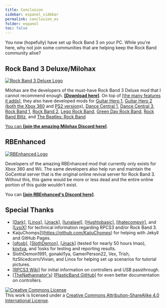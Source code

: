 ```yaml
---
title: Conclusion
sidebar: espanol_sidebar
permalink: conclusion_es
folder: espanol
toc: false
---
```


You now (hopefully) have set up Rock Band 3 on your PC. While you're here, why not join some communities that are helping keep the Rock Band community alive?

## Rock Band 3 Deluxe/Milohax

[![Rock Band 3 Deluxe Logo](https://carlmylo.github.io/docu-rpcs3/images/xtra/rb3dx.gif)](https://rb3dx.milohax.org/ "Rock Band 3 Deluxe")

Milohax are the developers of the must-have Rock Band 3 Deluxe mod that I cannot recommend enough. **[\[Download here\]](https://rb3dx.milohax.org/)**. On top of [[the many features it adds]](https://rb3dx.milohax.org/features), they also have developed mods for [Guitar Hero 1](https://github.com/Milohax-archive/Guitar-Hero-Deluxe), [Guitar Hero 2 (both the Xbox 360](https://github.com/hmxmilohax/Guitar-Hero-II-Deluxe-360) and [PS2 version](https://github.com/Milohax-archive/Guitar-Hero-Deluxe)s), [Dance Central 1](https://github.com/hmxmilohax/dance-central-1-deluxe), [Dance Central 3](https://github.com/hmxmilohax/dance-central-3-deluxe), [Rock Band 1](https://github.com/hmxmilohax/rock-band-1-deluxe), [Rock Band 2](https://rb3dx.milohax.org/), [Lego Rock Band](https://github.com/Milohax-archive/lego-rock-band-deluxe), [Green Day Rock Band](https://github.com/Milohax-archive/greenday-rock-band-deluxe), [Rock Band Blitz](https://github.com/Milohax-archive/rock-band-blitz-deluxe), and [The Beatles: Rock Band](https://github.com/Milohax-archive/beatles-rock-band-deluxe) 

[You can **\[join the amazing Milohax Discord here\]**](https://rb3dx.milohax.org/discord).

## RBEnhanced

[![RBEnhanced Logo](https://carlmylo.github.io/docu-rpcs3/images/xtra/rbe.png)](https://rb3e.rbenhanced.rocks/ "RBEnhanced")


Developers of the amazing RBEnhanced mod that currently only exists for Xbox 360 and Wii. The same developers also help run and maintain the GoCentral server that is the original online revival server for Rock Band 3. Without this, this game would be more or less dead and the entire online portion of this guide wouldn't exist.

You can [**\[join RBEnhanced's Discord here\]**](https://discord.gg/6rRUWXPYwb).

## Special Thanks

* [[Dark]](https://dark.ski/), [[Linos]](https://www.youtube.com/@LinosMelendi), [[Jnack]](https://www.youtube.com/@jnackmclain), [[lunalawl]](https://github.com/lunalawl), [[Hughtobasic]](https://www.youtube.com/@thisisRK), [[ihatecompvir]](https://www.youtube.com/@ihatecompvir1591), and [[LysiX]](https://www.youtube.com/@LysiX) for technical information regarding RPCS3 and/or Rock Band 3.
* KaijuChomps]](https://github.com/KaijuChomps) for helping with Jekyll and GitHub Pages.
* [[qfoxb]](https://github.com/qfoxb), [[SlothDemon]](https://www.youtube.com/@SlothDemon1991), [[Jnack]](https://www.youtube.com/@jnackmclain) (tested for nearly 50 hours lmao), [knvtva](https://github.com/knvtva), and 1osks for testing and reporting results.
* SlothDemon1991, gonakil1ya, GamerPerson22, Vex, Trish, ItzSlicedcorn/Vivian, and Linos for helping set up scenarios for tutorial pictures.
* [[RPCS3 Wiki]](https://wiki.rpcs3.net/index.php?title=Main_Page) for initial information on controllers and USB passthrough.
* [[TheNathannator's]](https://github.com/TheNathannator) [[PlasticBand GitHub]](https://github.com/TheNathannator/PlasticBand) for even better documentation on controllers.


[![Creative Commons License](https://i.creativecommons.org/l/by-sa/4.0/88x31.png)](http://creativecommons.org/licenses/by-sa/4.0/)  
This work is licensed under a [Creative Commons Attribution-ShareAlike 4.0 International License](http://creativecommons.org/licenses/by-sa/4.0/).
